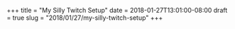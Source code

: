+++
title = "My Silly Twitch Setup"
date = 2018-01-27T13:01:00-08:00
draft = true
slug = "2018/01/27/my-silly-twitch-setup"
+++



